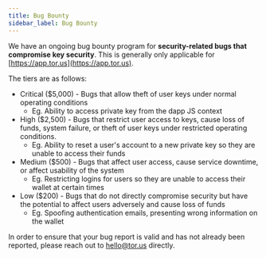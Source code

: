 ```yaml
---
title: Bug Bounty
sidebar_label: Bug Bounty
---
```


We have an ongoing bug bounty program for **security-related bugs that
compromise key security**. This is generally only applicable for
[https://app.tor.us](https://app.tor.us).

The tiers are as follows:

- Critical \($5,000\) - Bugs that allow theft of user keys under normal
  operating conditions
  - Eg. Ability to access private key from the dapp JS context
- High \($2,500\) - Bugs that restrict user access to keys, cause loss of funds,
  system failure, or theft of user keys under restricted operating conditions.
  - Eg. Ability to reset a user's account to a new private key so they are
    unable to access their funds
- Medium \($500\) - Bugs that affect user access, cause service downtime, or
  affect usability of the system
  - Eg. Restricting logins for users so they are unable to access their wallet
    at certain times
- Low \($200\) - Bugs that do not directly compromise security but have the
  potential to affect users adversely and cause loss of funds
  - Eg. Spoofing authentication emails, presenting wrong information on the
    wallet

In order to ensure that your bug report is valid and has not already been
reported, please reach out to hello@tor.us directly.
